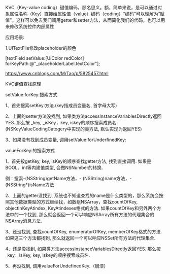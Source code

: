KVC（Key-value coding）键值编码，顾名思义。额，简单来说，是可以通过对象属性名称（Key）直接给属性值（value）编码（coding）“编码”可以理解为“赋值”。这样可以免去我们调用getter和setter方法，从而简化我们的代码，也可以用来修改系统控件内部属性



应用场景: 

1.UITextFile修改placeholder的颜色

\[textField setValue:\[UIColor redColor\] forKeyPath:@"\_placeholderLabel.textColor"\];



https://www.cnblogs.com/MrTao/p/5825457.html

KVC键值查找原理

setValue:forKey:搜索方式

1、首先搜索setKey:方法.\(key指成员变量名, 首字母大写\)

2、上面的setter方法没找到, 如果类方法accessInstanceVariablesDirectly返回YES. 那么按 \_key, \_isKey，key, iskey的顺序搜索成员名.\(NSKeyValueCodingCatogery中实现的类方法, 默认实现为返回YES\)

3、如果没有找到成员变量, 调用setValue:forUnderfinedKey:

valueForKey:的搜索方式

1、首先按getKey, key, isKey的顺序查找getter方法, 找到直接调用. 如果是BOOL、int等内建值类型, 会做NSNumber的转换.

例：搜索-\(NSString\)getName方法，- \(NSString\)name方法，- \(NSString\*\)isName方法

2、上面的getter没找到, 系统也不知道查找的name是什么类型的，那么系统会按照其他数据类型的方式继续找，如数组NSArray，查找countOfKey, objectInKeyAtindex, KeyAtindexes格式的方法. 如果countOfKey和另外两个方法中的一个找到, 那么就会返回一个可以响应NSArray所有方法的代理集合的NSArray消息方法.

3、还没找到, 查找countOfKey, enumeratorOfKey, memberOfKey格式的方法. 如果这三个方法都找到, 那么就返回一个可以响应NSSet所有方法的代理集合.

4、还是没找到, 如果类方法accessInstanceVariablesDirectly返回YES. 那么按 \_key, \_isKey, key, iskey的顺序搜索成员名.

5、再没找到, 调用valueForUndefinedKey.（崩溃）

